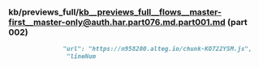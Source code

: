 ### kb/previews_full/kb__previews_full__flows__master-first__master-only@auth.har.part076.md.part001.md (part 002)

```md
               "url": "https://n958200.alteg.io/chunk-KO722YSM.js",
                "lineNum
```

```

